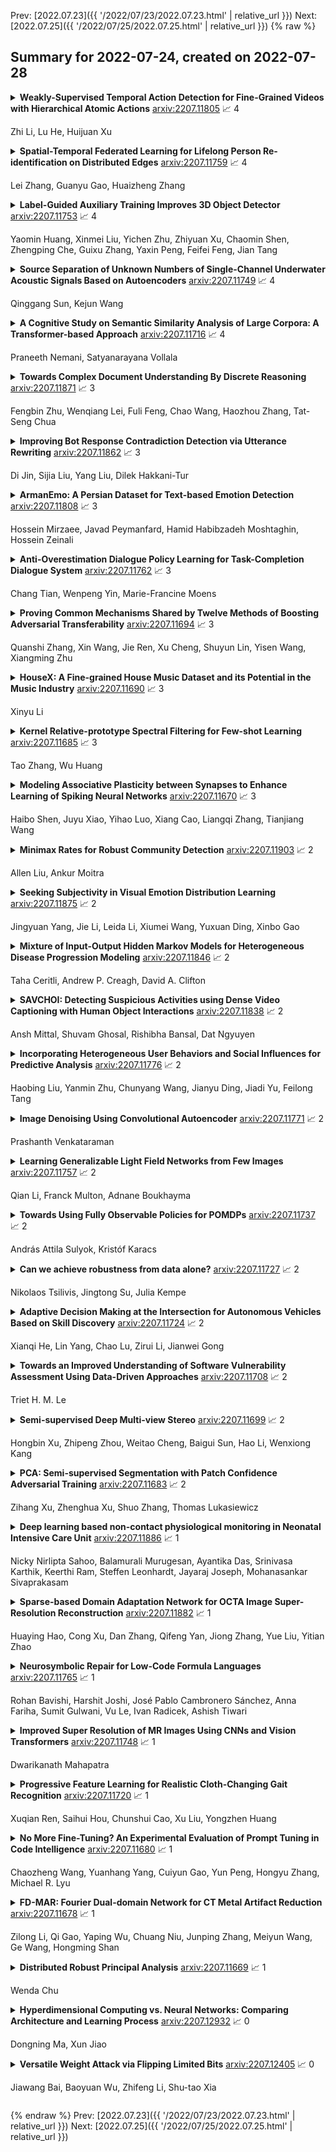 Prev: [2022.07.23]({{ '/2022/07/23/2022.07.23.html' | relative_url }})  Next: [2022.07.25]({{ '/2022/07/25/2022.07.25.html' | relative_url }})
{% raw %}
## Summary for 2022-07-24, created on 2022-07-28


<details><summary><b>Weakly-Supervised Temporal Action Detection for Fine-Grained Videos with Hierarchical Atomic Actions</b>
<a href="https://arxiv.org/abs/2207.11805">arxiv:2207.11805</a>
&#x1F4C8; 4 <br>
<p>Zhi Li, Lu He, Huijuan Xu</p></summary>
<p>

**Abstract:** Action understanding has evolved into the era of fine granularity, as most human behaviors in real life have only minor differences. To detect these fine-grained actions accurately in a label-efficient way, we tackle the problem of weakly-supervised fine-grained temporal action detection in videos for the first time. Without the careful design to capture subtle differences between fine-grained actions, previous weakly-supervised models for general action detection cannot perform well in the fine-grained setting. We propose to model actions as the combinations of reusable atomic actions which are automatically discovered from data through self-supervised clustering, in order to capture the commonality and individuality of fine-grained actions. The learnt atomic actions, represented by visual concepts, are further mapped to fine and coarse action labels leveraging the semantic label hierarchy. Our approach constructs a visual representation hierarchy of four levels: clip level, atomic action level, fine action class level and coarse action class level, with supervision at each level. Extensive experiments on two large-scale fine-grained video datasets, FineAction and FineGym, show the benefit of our proposed weakly-supervised model for fine-grained action detection, and it achieves state-of-the-art results.

</p>
</details>

<details><summary><b>Spatial-Temporal Federated Learning for Lifelong Person Re-identification on Distributed Edges</b>
<a href="https://arxiv.org/abs/2207.11759">arxiv:2207.11759</a>
&#x1F4C8; 4 <br>
<p>Lei Zhang, Guanyu Gao, Huaizheng Zhang</p></summary>
<p>

**Abstract:** Data drift is a thorny challenge when deploying person re-identification (ReID) models into real-world devices, where the data distribution is significantly different from that of the training environment and keeps changing. To tackle this issue, we propose a federated spatial-temporal incremental learning approach, named FedSTIL, which leverages both lifelong learning and federated learning to continuously optimize models deployed on many distributed edge clients. Unlike previous efforts, FedSTIL aims to mine spatial-temporal correlations among the knowledge learnt from different edge clients. Specifically, the edge clients first periodically extract general representations of drifted data to optimize their local models. Then, the learnt knowledge from edge clients will be aggregated by centralized parameter server, where the knowledge will be selectively and attentively distilled from spatial- and temporal-dimension with carefully designed mechanisms. Finally, the distilled informative spatial-temporal knowledge will be sent back to correlated edge clients to further improve the recognition accuracy of each edge client with a lifelong learning method. Extensive experiments on a mixture of five real-world datasets demonstrate that our method outperforms others by nearly 4% in Rank-1 accuracy, while reducing communication cost by 62%. All implementation codes are publicly available on https://github.com/MSNLAB/Federated-Lifelong-Person-ReID

</p>
</details>

<details><summary><b>Label-Guided Auxiliary Training Improves 3D Object Detector</b>
<a href="https://arxiv.org/abs/2207.11753">arxiv:2207.11753</a>
&#x1F4C8; 4 <br>
<p>Yaomin Huang, Xinmei Liu, Yichen Zhu, Zhiyuan Xu, Chaomin Shen, Zhengping Che, Guixu Zhang, Yaxin Peng, Feifei Feng, Jian Tang</p></summary>
<p>

**Abstract:** Detecting 3D objects from point clouds is a practical yet challenging task that has attracted increasing attention recently. In this paper, we propose a Label-Guided auxiliary training method for 3D object detection (LG3D), which serves as an auxiliary network to enhance the feature learning of existing 3D object detectors. Specifically, we propose two novel modules: a Label-Annotation-Inducer that maps annotations and point clouds in bounding boxes to task-specific representations and a Label-Knowledge-Mapper that assists the original features to obtain detection-critical representations. The proposed auxiliary network is discarded in inference and thus has no extra computational cost at test time. We conduct extensive experiments on both indoor and outdoor datasets to verify the effectiveness of our approach. For example, our proposed LG3D improves VoteNet by 2.5% and 3.1% mAP on the SUN RGB-D and ScanNetV2 datasets, respectively.

</p>
</details>

<details><summary><b>Source Separation of Unknown Numbers of Single-Channel Underwater Acoustic Signals Based on Autoencoders</b>
<a href="https://arxiv.org/abs/2207.11749">arxiv:2207.11749</a>
&#x1F4C8; 4 <br>
<p>Qinggang Sun, Kejun Wang</p></summary>
<p>

**Abstract:** The separation of single-channel underwater acoustic signals is a challenging problem with practical significance. In view of the signal separation problem with unknown numbers of signals, we propose a solution with a fixed number of output channels, enabling it to avoid the dimensional disaster caused by the permutation problem induced by the alignment of outputs to targets. Specifically, we modify two algorithms developed for known numbers of signals based on autoencoders, which are highly explainable. We also propose a new performance evaluation method for situations with mute channels. Experiments conducted on simulated mixtures of radiated ship noise show that the proposed solution can achieve similar separation performance to that attained with a known number of signals. The mute channel output is also good.

</p>
</details>

<details><summary><b>A Cognitive Study on Semantic Similarity Analysis of Large Corpora: A Transformer-based Approach</b>
<a href="https://arxiv.org/abs/2207.11716">arxiv:2207.11716</a>
&#x1F4C8; 4 <br>
<p>Praneeth Nemani, Satyanarayana Vollala</p></summary>
<p>

**Abstract:** Semantic similarity analysis and modeling is a fundamentally acclaimed task in many pioneering applications of natural language processing today. Owing to the sensation of sequential pattern recognition, many neural networks like RNNs and LSTMs have achieved satisfactory results in semantic similarity modeling. However, these solutions are considered inefficient due to their inability to process information in a non-sequential manner, thus leading to the improper extraction of context. Transformers function as the state-of-the-art architecture due to their advantages like non-sequential data processing and self-attention. In this paper, we perform semantic similarity analysis and modeling on the U.S Patent Phrase to Phrase Matching Dataset using both traditional and transformer-based techniques. We experiment upon four different variants of the Decoding Enhanced BERT - DeBERTa and enhance its performance by performing K-Fold Cross-Validation. The experimental results demonstrate our methodology's enhanced performance compared to traditional techniques, with an average Pearson correlation score of 0.79.

</p>
</details>

<details><summary><b>Towards Complex Document Understanding By Discrete Reasoning</b>
<a href="https://arxiv.org/abs/2207.11871">arxiv:2207.11871</a>
&#x1F4C8; 3 <br>
<p>Fengbin Zhu, Wenqiang Lei, Fuli Feng, Chao Wang, Haozhou Zhang, Tat-Seng Chua</p></summary>
<p>

**Abstract:** Document Visual Question Answering (VQA) aims to understand visually-rich documents to answer questions in natural language, which is an emerging research topic for both Natural Language Processing and Computer Vision. In this work, we introduce a new Document VQA dataset, named TAT-DQA, which consists of 3,067 document pages comprising semi-structured table(s) and unstructured text as well as 16,558 question-answer pairs by extending the TAT-QA dataset. These documents are sampled from real-world financial reports and contain lots of numbers, which means discrete reasoning capability is demanded to answer questions on this dataset. Based on TAT-DQA, we further develop a novel model named MHST that takes into account the information in multi-modalities, including text, layout and visual image, to intelligently address different types of questions with corresponding strategies, i.e., extraction or reasoning. Extensive experiments show that the MHST model significantly outperforms the baseline methods, demonstrating its effectiveness. However, the performance still lags far behind that of expert humans. We expect that our new TAT-DQA dataset would facilitate the research on deep understanding of visually-rich documents combining vision and language, especially for scenarios that require discrete reasoning. Also, we hope the proposed model would inspire researchers to design more advanced Document VQA models in future.

</p>
</details>

<details><summary><b>Improving Bot Response Contradiction Detection via Utterance Rewriting</b>
<a href="https://arxiv.org/abs/2207.11862">arxiv:2207.11862</a>
&#x1F4C8; 3 <br>
<p>Di Jin, Sijia Liu, Yang Liu, Dilek Hakkani-Tur</p></summary>
<p>

**Abstract:** Though chatbots based on large neural models can often produce fluent responses in open domain conversations, one salient error type is contradiction or inconsistency with the preceding conversation turns. Previous work has treated contradiction detection in bot responses as a task similar to natural language inference, e.g., detect the contradiction between a pair of bot utterances. However, utterances in conversations may contain co-references or ellipsis, and using these utterances as is may not always be sufficient for identifying contradictions. This work aims to improve the contradiction detection via rewriting all bot utterances to restore antecedents and ellipsis. We curated a new dataset for utterance rewriting and built a rewriting model on it. We empirically demonstrate that this model can produce satisfactory rewrites to make bot utterances more complete. Furthermore, using rewritten utterances improves contradiction detection performance significantly, e.g., the AUPR and joint accuracy scores (detecting contradiction along with evidence) increase by 6.5% and 4.5% (absolute increase), respectively.

</p>
</details>

<details><summary><b>ArmanEmo: A Persian Dataset for Text-based Emotion Detection</b>
<a href="https://arxiv.org/abs/2207.11808">arxiv:2207.11808</a>
&#x1F4C8; 3 <br>
<p>Hossein Mirzaee, Javad Peymanfard, Hamid Habibzadeh Moshtaghin, Hossein Zeinali</p></summary>
<p>

**Abstract:** With the recent proliferation of open textual data on social media platforms, Emotion Detection (ED) from Text has received more attention over the past years. It has many applications, especially for businesses and online service providers, where emotion detection techniques can help them make informed commercial decisions by analyzing customers/users' feelings towards their products and services. In this study, we introduce ArmanEmo, a human-labeled emotion dataset of more than 7000 Persian sentences labeled for seven categories. The dataset has been collected from different resources, including Twitter, Instagram, and Digikala (an Iranian e-commerce company) comments. Labels are based on Ekman's six basic emotions (Anger, Fear, Happiness, Hatred, Sadness, Wonder) and another category (Other) to consider any other emotion not included in Ekman's model. Along with the dataset, we have provided several baseline models for emotion classification focusing on the state-of-the-art transformer-based language models. Our best model achieves a macro-averaged F1 score of 75.39 percent across our test dataset. Moreover, we also conduct transfer learning experiments to compare our proposed dataset's generalization against other Persian emotion datasets. Results of these experiments suggest that our dataset has superior generalizability among the existing Persian emotion datasets. ArmanEmo is publicly available for non-commercial use at https://github.com/Arman-Rayan-Sharif/arman-text-emotion.

</p>
</details>

<details><summary><b>Anti-Overestimation Dialogue Policy Learning for Task-Completion Dialogue System</b>
<a href="https://arxiv.org/abs/2207.11762">arxiv:2207.11762</a>
&#x1F4C8; 3 <br>
<p>Chang Tian, Wenpeng Yin, Marie-Francine Moens</p></summary>
<p>

**Abstract:** A dialogue policy module is an essential part of task-completion dialogue systems. Recently, increasing interest has focused on reinforcement learning (RL)-based dialogue policy. Its favorable performance and wise action decisions rely on an accurate estimation of action values. The overestimation problem is a widely known issue of RL since its estimate of the maximum action value is larger than the ground truth, which results in an unstable learning process and suboptimal policy. This problem is detrimental to RL-based dialogue policy learning. To mitigate this problem, this paper proposes a dynamic partial average estimator (DPAV) of the ground truth maximum action value. DPAV calculates the partial average between the predicted maximum action value and minimum action value, where the weights are dynamically adaptive and problem-dependent. We incorporate DPAV into a deep Q-network as the dialogue policy and show that our method can achieve better or comparable results compared to top baselines on three dialogue datasets of different domains with a lower computational load. In addition, we also theoretically prove the convergence and derive the upper and lower bounds of the bias compared with those of other methods.

</p>
</details>

<details><summary><b>Proving Common Mechanisms Shared by Twelve Methods of Boosting Adversarial Transferability</b>
<a href="https://arxiv.org/abs/2207.11694">arxiv:2207.11694</a>
&#x1F4C8; 3 <br>
<p>Quanshi Zhang, Xin Wang, Jie Ren, Xu Cheng, Shuyun Lin, Yisen Wang, Xiangming Zhu</p></summary>
<p>

**Abstract:** Although many methods have been proposed to enhance the transferability of adversarial perturbations, these methods are designed in a heuristic manner, and the essential mechanism for improving adversarial transferability is still unclear. This paper summarizes the common mechanism shared by twelve previous transferability-boosting methods in a unified view, i.e., these methods all reduce game-theoretic interactions between regional adversarial perturbations. To this end, we focus on the attacking utility of all interactions between regional adversarial perturbations, and we first discover and prove the negative correlation between the adversarial transferability and the attacking utility of interactions. Based on this discovery, we theoretically prove and empirically verify that twelve previous transferability-boosting methods all reduce interactions between regional adversarial perturbations. More crucially, we consider the reduction of interactions as the essential reason for the enhancement of adversarial transferability. Furthermore, we design the interaction loss to directly penalize interactions between regional adversarial perturbations during attacking. Experimental results show that the interaction loss significantly improves the transferability of adversarial perturbations.

</p>
</details>

<details><summary><b>HouseX: A Fine-grained House Music Dataset and its Potential in the Music Industry</b>
<a href="https://arxiv.org/abs/2207.11690">arxiv:2207.11690</a>
&#x1F4C8; 3 <br>
<p>Xinyu Li</p></summary>
<p>

**Abstract:** Machine sound classification has been one of the fundamental tasks of music technology. A major branch of sound classification is the classification of music genres. However, though covering most genres of music, existing music genre datasets often do not contain fine-grained labels that indicate the detailed sub-genres of music. In consideration of the consistency of genres of songs in a mixtape or in a DJ (live) set, we have collected and annotated a dataset of house music that provide 4 sub-genre labels, namely future house, bass house, progressive house and melodic house. Experiments show that our annotations well exhibit the characteristics of different categories. Also, we have built baseline models that classify the sub-genre based on the mel-spectrograms of a track, achieving strongly competitive results. Besides, we have put forward a few application scenarios of our dataset and baseline model, with a simulated sci-fi tunnel as a short demo built and rendered in a 3D modeling software, with the colors of the lights automated by the output of our model.

</p>
</details>

<details><summary><b>Kernel Relative-prototype Spectral Filtering for Few-shot Learning</b>
<a href="https://arxiv.org/abs/2207.11685">arxiv:2207.11685</a>
&#x1F4C8; 3 <br>
<p>Tao Zhang, Wu Huang</p></summary>
<p>

**Abstract:** Few-shot learning performs classification tasks and regression tasks on scarce samples. As one of the most representative few-shot learning models, Prototypical Network represents each class as sample average, or a prototype, and measures the similarity of samples and prototypes by Euclidean distance. In this paper, we propose a framework of spectral filtering (shrinkage) for measuring the difference between query samples and prototypes, or namely the relative prototypes, in a reproducing kernel Hilbert space (RKHS). In this framework, we further propose a method utilizing Tikhonov regularization as the filter function for few-shot classification. We conduct several experiments to verify our method utilizing different kernels based on the miniImageNet dataset, tiered-ImageNet dataset and CIFAR-FS dataset. The experimental results show that the proposed model can perform the state-of-the-art. In addition, the experimental results show that the proposed shrinkage method can boost the performance. Source code is available at https://github.com/zhangtao2022/DSFN.

</p>
</details>

<details><summary><b>Modeling Associative Plasticity between Synapses to Enhance Learning of Spiking Neural Networks</b>
<a href="https://arxiv.org/abs/2207.11670">arxiv:2207.11670</a>
&#x1F4C8; 3 <br>
<p>Haibo Shen, Juyu Xiao, Yihao Luo, Xiang Cao, Liangqi Zhang, Tianjiang Wang</p></summary>
<p>

**Abstract:** Spiking Neural Networks (SNNs) are the third generation of artificial neural networks that enable energy-efficient implementation on neuromorphic hardware. However, the discrete transmission of spikes brings significant challenges to the robust and high-performance learning mechanism. Most existing works focus solely on learning between neurons but ignore the influence between synapses, resulting in a loss of robustness and accuracy. To address this problem, we propose a robust and effective learning mechanism by modeling the associative plasticity between synapses (APBS) observed from the physiological phenomenon of associative long-term potentiation (ALTP). With the proposed APBS method, synapses of the same neuron interact through a shared factor when concurrently stimulated by other neurons. In addition, we propose a spatiotemporal cropping and flipping (STCF) method to improve the generalization ability of our network. Extensive experiments demonstrate that our approaches achieve superior performance on static CIFAR-10 datasets and state-of-the-art performance on neuromorphic MNIST-DVS, CIFAR10-DVS datasets by a lightweight convolution network. To our best knowledge, this is the first time to explore a learning method between synapses and an extended approach for neuromorphic data.

</p>
</details>

<details><summary><b>Minimax Rates for Robust Community Detection</b>
<a href="https://arxiv.org/abs/2207.11903">arxiv:2207.11903</a>
&#x1F4C8; 2 <br>
<p>Allen Liu, Ankur Moitra</p></summary>
<p>

**Abstract:** In this work, we study the problem of community detection in the stochastic block model with adversarial node corruptions. Our main result is an efficient algorithm that can tolerate an $ε$-fraction of corruptions and achieves error $O(ε) + e^{-\frac{C}{2} (1 \pm o(1))}$ where $C = (\sqrt{a} - \sqrt{b})^2$ is the signal-to-noise ratio and $a/n$ and $b/n$ are the inter-community and intra-community connection probabilities respectively. These bounds essentially match the minimax rates for the SBM without corruptions. We also give robust algorithms for $\mathbb{Z}_2$-synchronization. At the heart of our algorithm is a new semidefinite program that uses global information to robustly boost the accuracy of a rough clustering. Moreover, we show that our algorithms are doubly-robust in the sense that they work in an even more challenging noise model that mixes adversarial corruptions with unbounded monotone changes, from the semi-random model.

</p>
</details>

<details><summary><b>Seeking Subjectivity in Visual Emotion Distribution Learning</b>
<a href="https://arxiv.org/abs/2207.11875">arxiv:2207.11875</a>
&#x1F4C8; 2 <br>
<p>Jingyuan Yang, Jie Li, Leida Li, Xiumei Wang, Yuxuan Ding, Xinbo Gao</p></summary>
<p>

**Abstract:** Visual Emotion Analysis (VEA), which aims to predict people's emotions towards different visual stimuli, has become an attractive research topic recently. Rather than a single label classification task, it is more rational to regard VEA as a Label Distribution Learning (LDL) problem by voting from different individuals. Existing methods often predict visual emotion distribution in a unified network, neglecting the inherent subjectivity in its crowd voting process. In psychology, the \textit{Object-Appraisal-Emotion} model has demonstrated that each individual's emotion is affected by his/her subjective appraisal, which is further formed by the affective memory. Inspired by this, we propose a novel \textit{Subjectivity Appraise-and-Match Network (SAMNet)} to investigate the subjectivity in visual emotion distribution. To depict the diversity in crowd voting process, we first propose the \textit{Subjectivity Appraising} with multiple branches, where each branch simulates the emotion evocation process of a specific individual. Specifically, we construct the affective memory with an attention-based mechanism to preserve each individual's unique emotional experience. A subjectivity loss is further proposed to guarantee the divergence between different individuals. Moreover, we propose the \textit{Subjectivity Matching} with a matching loss, aiming at assigning unordered emotion labels to ordered individual predictions in a one-to-one correspondence with the Hungarian algorithm. Extensive experiments and comparisons are conducted on public visual emotion distribution datasets, and the results demonstrate that the proposed SAMNet consistently outperforms the state-of-the-art methods. Ablation study verifies the effectiveness of our method and visualization proves its interpretability.

</p>
</details>

<details><summary><b>Mixture of Input-Output Hidden Markov Models for Heterogeneous Disease Progression Modeling</b>
<a href="https://arxiv.org/abs/2207.11846">arxiv:2207.11846</a>
&#x1F4C8; 2 <br>
<p>Taha Ceritli, Andrew P. Creagh, David A. Clifton</p></summary>
<p>

**Abstract:** A particular challenge for disease progression modeling is the heterogeneity of a disease and its manifestations in the patients. Existing approaches often assume the presence of a single disease progression characteristics which is unlikely for neurodegenerative disorders such as Parkinson's disease. In this paper, we propose a hierarchical time-series model that can discover multiple disease progression dynamics. The proposed model is an extension of an input-output hidden Markov model that takes into account the clinical assessments of patients' health status and prescribed medications. We illustrate the benefits of our model using a synthetically generated dataset and a real-world longitudinal dataset for Parkinson's disease.

</p>
</details>

<details><summary><b>SAVCHOI: Detecting Suspicious Activities using Dense Video Captioning with Human Object Interactions</b>
<a href="https://arxiv.org/abs/2207.11838">arxiv:2207.11838</a>
&#x1F4C8; 2 <br>
<p>Ansh Mittal, Shuvam Ghosal, Rishibha Bansal, Dat Ngyuyen</p></summary>
<p>

**Abstract:** Detecting suspicious activities in surveillance videos has been a longstanding problem, which can further lead to difficulties in detecting crimes. The authors propose a novel approach for detecting and summarizing the suspicious activities going on in the surveillance videos. They also create ground truth summaries for the UCF-Crime video dataset. Further, the authors test existing state-of-the-art algorithms for Dense Video Captioning for a subset of this dataset and propose a model for this task by leveraging Human-Object Interaction models for the Visual features. They observe that this formulation for Dense Captioning achieves large gains over earlier approaches by a significant margin. The authors also perform an ablative analysis of the dataset and the model and report their findings.

</p>
</details>

<details><summary><b>Incorporating Heterogeneous User Behaviors and Social Influences for Predictive Analysis</b>
<a href="https://arxiv.org/abs/2207.11776">arxiv:2207.11776</a>
&#x1F4C8; 2 <br>
<p>Haobing Liu, Yanmin Zhu, Chunyang Wang, Jianyu Ding, Jiadi Yu, Feilong Tang</p></summary>
<p>

**Abstract:** Behavior prediction based on historical behavioral data have practical real-world significance. It has been applied in recommendation, predicting academic performance, etc. With the refinement of user data description, the development of new functions, and the fusion of multiple data sources, heterogeneous behavioral data which contain multiple types of behaviors become more and more common. In this paper, we aim to incorporate heterogeneous user behaviors and social influences for behavior predictions. To this end, this paper proposes a variant of Long-Short Term Memory (LSTM) which can consider context information while modeling a behavior sequence, a projection mechanism which can model multi-faceted relationships among different types of behaviors, and a multi-faceted attention mechanism which can dynamically find out informative periods from different facets. Many kinds of behavioral data belong to spatio-temporal data. An unsupervised way to construct a social behavior graph based on spatio-temporal data and to model social influences is proposed. Moreover, a residual learning-based decoder is designed to automatically construct multiple high-order cross features based on social behavior representation and other types of behavior representations. Qualitative and quantitative experiments on real-world datasets have demonstrated the effectiveness of this model.

</p>
</details>

<details><summary><b>Image Denoising Using Convolutional Autoencoder</b>
<a href="https://arxiv.org/abs/2207.11771">arxiv:2207.11771</a>
&#x1F4C8; 2 <br>
<p>Prashanth Venkataraman</p></summary>
<p>

**Abstract:** With the inexorable digitalisation of the modern world, every subset in the field of technology goes through major advancements constantly. One such subset is digital images which are ever so popular. Images can not always be as visually pleasing or clear as you would want them to be and are often distorted or obscured with noise. A number of techniques to enhance images have come up as the years passed, all with their own respective pros and cons. In this paper, we look at one such particular technique which accomplishes this task with the help of a neural network model commonly known as an autoencoder. We construct different architectures for the model and compare results in order to decide the one best suited for the task. The characteristics and working of the model are discussed briefly knowing which can help set a path for future research.

</p>
</details>

<details><summary><b>Learning Generalizable Light Field Networks from Few Images</b>
<a href="https://arxiv.org/abs/2207.11757">arxiv:2207.11757</a>
&#x1F4C8; 2 <br>
<p>Qian Li, Franck Multon, Adnane Boukhayma</p></summary>
<p>

**Abstract:** We explore a new strategy for few-shot novel view synthesis based on a neural light field representation. Given a target camera pose, an implicit neural network maps each ray to its target pixel's color directly. The network is conditioned on local ray features generated by coarse volumetric rendering from an explicit 3D feature volume. This volume is built from the input images using a 3D ConvNet. Our method achieves competitive performances on synthetic and real MVS data with respect to state-of-the-art neural radiance field based competition, while offering a 100 times faster rendering.

</p>
</details>

<details><summary><b>Towards Using Fully Observable Policies for POMDPs</b>
<a href="https://arxiv.org/abs/2207.11737">arxiv:2207.11737</a>
&#x1F4C8; 2 <br>
<p>András Attila Sulyok, Kristóf Karacs</p></summary>
<p>

**Abstract:** Partially Observable Markov Decision Process (POMDP) is a framework applicable to many real world problems. In this work, we propose an approach to solve POMDPs with multimodal belief by relying on a policy that solves the fully observable version. By defininig a new, mixture value function based on the value function from the fully observable variant, we can use the corresponding greedy policy to solve the POMDP itself. We develop the mathematical framework necessary for discussion, and introduce a benchmark built on the task of Reconnaissance Blind TicTacToe. On this benchmark, we show that our policy outperforms policies ignoring the existence of multiple modes.

</p>
</details>

<details><summary><b>Can we achieve robustness from data alone?</b>
<a href="https://arxiv.org/abs/2207.11727">arxiv:2207.11727</a>
&#x1F4C8; 2 <br>
<p>Nikolaos Tsilivis, Jingtong Su, Julia Kempe</p></summary>
<p>

**Abstract:** Adversarial training and its variants have come to be the prevailing methods to achieve adversarially robust classification using neural networks. However, its increased computational cost together with the significant gap between standard and robust performance hinder progress and beg the question of whether we can do better. In this work, we take a step back and ask: Can models achieve robustness via standard training on a suitably optimized set? To this end, we devise a meta-learning method for robust classification, that optimizes the dataset prior to its deployment in a principled way, and aims to effectively remove the non-robust parts of the data. We cast our optimization method as a multi-step PGD procedure on kernel regression, with a class of kernels that describe infinitely wide neural nets (Neural Tangent Kernels - NTKs). Experiments on MNIST and CIFAR-10 demonstrate that the datasets we produce enjoy very high robustness against PGD attacks, when deployed in both kernel regression classifiers and neural networks. However, this robustness is somewhat fallacious, as alternative attacks manage to fool the models, which we find to be the case for previous similar works in the literature as well. We discuss potential reasons for this and outline further avenues of research.

</p>
</details>

<details><summary><b>Adaptive Decision Making at the Intersection for Autonomous Vehicles Based on Skill Discovery</b>
<a href="https://arxiv.org/abs/2207.11724">arxiv:2207.11724</a>
&#x1F4C8; 2 <br>
<p>Xianqi He, Lin Yang, Chao Lu, Zirui Li, Jianwei Gong</p></summary>
<p>

**Abstract:** In urban environments, the complex and uncertain intersection scenarios are challenging for autonomous driving. To ensure safety, it is crucial to develop an adaptive decision making system that can handle the interaction with other vehicles. Manually designed model-based methods are reliable in common scenarios. But in uncertain environments, they are not reliable, so learning-based methods are proposed, especially reinforcement learning (RL) methods. However, current RL methods need retraining when the scenarios change. In other words, current RL methods cannot reuse accumulated knowledge. They forget learned knowledge when new scenarios are given. To solve this problem, we propose a hierarchical framework that can autonomously accumulate and reuse knowledge. The proposed method combines the idea of motion primitives (MPs) with hierarchical reinforcement learning (HRL). It decomposes complex problems into multiple basic subtasks to reduce the difficulty. The proposed method and other baseline methods are tested in a challenging intersection scenario based on the CARLA simulator. The intersection scenario contains three different subtasks that can reflect the complexity and uncertainty of real traffic flow. After offline learning and testing, the proposed method is proved to have the best performance among all methods.

</p>
</details>

<details><summary><b>Towards an Improved Understanding of Software Vulnerability Assessment Using Data-Driven Approaches</b>
<a href="https://arxiv.org/abs/2207.11708">arxiv:2207.11708</a>
&#x1F4C8; 2 <br>
<p>Triet H. M. Le</p></summary>
<p>

**Abstract:** The thesis advances the field of software security by providing knowledge and automation support for software vulnerability assessment using data-driven approaches. Software vulnerability assessment provides important and multifaceted information to prevent and mitigate dangerous cyber-attacks in the wild. The key contributions include a systematisation of knowledge, along with a suite of novel data-driven techniques and practical recommendations for researchers and practitioners in the area. The thesis results help improve the understanding and inform the practice of assessing ever-increasing vulnerabilities in real-world software systems. This in turn enables more thorough and timely fixing prioritisation and planning of these critical security issues.

</p>
</details>

<details><summary><b>Semi-supervised Deep Multi-view Stereo</b>
<a href="https://arxiv.org/abs/2207.11699">arxiv:2207.11699</a>
&#x1F4C8; 2 <br>
<p>Hongbin Xu, Zhipeng Zhou, Weitao Cheng, Baigui Sun, Hao Li, Wenxiong Kang</p></summary>
<p>

**Abstract:** Significant progress has been witnessed in learning-based Multi-view Stereo (MVS) of supervised and unsupervised settings. To combine their respective merits in accuracy and completeness, meantime reducing the demand for expensive labeled data, this paper explores a novel semi-supervised setting of learning-based MVS problem that only a tiny part of the MVS data is attached with dense depth ground truth. However, due to huge variation of scenarios and flexible setting in views, semi-supervised MVS problem (Semi-MVS) may break the basic assumption in classic semi-supervised learning, that unlabeled data and labeled data share the same label space and data distribution. To handle these issues, we propose a novel semi-supervised MVS framework, namely SE-MVS. For the simple case that the basic assumption works in MVS data, consistency regularization encourages the model predictions to be consistent between original sample and randomly augmented sample via constraints on KL divergence. For further troublesome case that the basic assumption is conflicted in MVS data, we propose a novel style consistency loss to alleviate the negative effect caused by the distribution gap. The visual style of unlabeled sample is transferred to labeled sample to shrink the gap, and the model prediction of generated sample is further supervised with the label in original labeled sample. The experimental results on DTU, BlendedMVS, GTA-SFM, and Tanks\&Temples datasets show the superior performance of the proposed method. With the same settings in backbone network, our proposed SE-MVS outperforms its fully-supervised and unsupervised baselines.

</p>
</details>

<details><summary><b>PCA: Semi-supervised Segmentation with Patch Confidence Adversarial Training</b>
<a href="https://arxiv.org/abs/2207.11683">arxiv:2207.11683</a>
&#x1F4C8; 2 <br>
<p>Zihang Xu, Zhenghua Xu, Shuo Zhang, Thomas Lukasiewicz</p></summary>
<p>

**Abstract:** Deep learning based semi-supervised learning (SSL) methods have achieved strong performance in medical image segmentation, which can alleviate doctors' expensive annotation by utilizing a large amount of unlabeled data. Unlike most existing semi-supervised learning methods, adversarial training based methods distinguish samples from different sources by learning the data distribution of the segmentation map, leading the segmenter to generate more accurate predictions. We argue that the current performance restrictions for such approaches are the problems of feature extraction and learning preference. In this paper, we propose a new semi-supervised adversarial method called Patch Confidence Adversarial Training (PCA) for medical image segmentation. Rather than single scalar classification results or pixel-level confidence maps, our proposed discriminator creates patch confidence maps and classifies them at the scale of the patches. The prediction of unlabeled data learns the pixel structure and context information in each patch to get enough gradient feedback, which aids the discriminator in convergent to an optimal state and improves semi-supervised segmentation performance. Furthermore, at the discriminator's input, we supplement semantic information constraints on images, making it simpler for unlabeled data to fit the expected data distribution. Extensive experiments on the Automated Cardiac Diagnosis Challenge (ACDC) 2017 dataset and the Brain Tumor Segmentation (BraTS) 2019 challenge dataset show that our method outperforms the state-of-the-art semi-supervised methods, which demonstrates its effectiveness for medical image segmentation.

</p>
</details>

<details><summary><b>Deep learning based non-contact physiological monitoring in Neonatal Intensive Care Unit</b>
<a href="https://arxiv.org/abs/2207.11886">arxiv:2207.11886</a>
&#x1F4C8; 1 <br>
<p>Nicky Nirlipta Sahoo, Balamurali Murugesan, Ayantika Das, Srinivasa Karthik, Keerthi Ram, Steffen Leonhardt, Jayaraj Joseph, Mohanasankar Sivaprakasam</p></summary>
<p>

**Abstract:** Preterm babies in the Neonatal Intensive Care Unit (NICU) have to undergo continuous monitoring of their cardiac health. Conventional monitoring approaches are contact-based, making the neonates prone to various nosocomial infections. Video-based monitoring approaches have opened up potential avenues for contactless measurement. This work presents a pipeline for remote estimation of cardiopulmonary signals from videos in NICU setup. We have proposed an end-to-end deep learning (DL) model that integrates a non-learning based approach to generate surrogate ground truth (SGT) labels for supervision, thus refraining from direct dependency on true ground truth labels. We have performed an extended qualitative and quantitative analysis to examine the efficacy of our proposed DL-based pipeline and achieved an overall average mean absolute error of 4.6 beats per minute (bpm) and root mean square error of 6.2 bpm in the estimated heart rate.

</p>
</details>

<details><summary><b>Sparse-based Domain Adaptation Network for OCTA Image Super-Resolution Reconstruction</b>
<a href="https://arxiv.org/abs/2207.11882">arxiv:2207.11882</a>
&#x1F4C8; 1 <br>
<p>Huaying Hao, Cong Xu, Dan Zhang, Qifeng Yan, Jiong Zhang, Yue Liu, Yitian Zhao</p></summary>
<p>

**Abstract:** Retinal Optical Coherence Tomography Angiography (OCTA) with high-resolution is important for the quantification and analysis of retinal vasculature. However, the resolution of OCTA images is inversely proportional to the field of view at the same sampling frequency, which is not conducive to clinicians for analyzing larger vascular areas. In this paper, we propose a novel Sparse-based domain Adaptation Super-Resolution network (SASR) for the reconstruction of realistic 6x6 mm2/low-resolution (LR) OCTA images to high-resolution (HR) representations. To be more specific, we first perform a simple degradation of the 3x3 mm2/high-resolution (HR) image to obtain the synthetic LR image. An efficient registration method is then employed to register the synthetic LR with its corresponding 3x3 mm2 image region within the 6x6 mm2 image to obtain the cropped realistic LR image. We then propose a multi-level super-resolution model for the fully-supervised reconstruction of the synthetic data, guiding the reconstruction of the realistic LR images through a generative-adversarial strategy that allows the synthetic and realistic LR images to be unified in the feature domain. Finally, a novel sparse edge-aware loss is designed to dynamically optimize the vessel edge structure. Extensive experiments on two OCTA sets have shown that our method performs better than state-of-the-art super-resolution reconstruction methods. In addition, we have investigated the performance of the reconstruction results on retina structure segmentations, which further validate the effectiveness of our approach.

</p>
</details>

<details><summary><b>Neurosymbolic Repair for Low-Code Formula Languages</b>
<a href="https://arxiv.org/abs/2207.11765">arxiv:2207.11765</a>
&#x1F4C8; 1 <br>
<p>Rohan Bavishi, Harshit Joshi, José Pablo Cambronero Sánchez, Anna Fariha, Sumit Gulwani, Vu Le, Ivan Radicek, Ashish Tiwari</p></summary>
<p>

**Abstract:** Most users of low-code platforms, such as Excel and PowerApps, write programs in domain-specific formula languages to carry out nontrivial tasks. Often users can write most of the program they want, but introduce small mistakes that yield broken formulas. These mistakes, which can be both syntactic and semantic, are hard for low-code users to identify and fix, even though they can be resolved with just a few edits. We formalize the problem of producing such edits as the last-mile repair problem. To address this problem, we developed LaMirage, a LAst-MIle RepAir-engine GEnerator that combines symbolic and neural techniques to perform last-mile repair in low-code formula languages. LaMirage takes a grammar and a set of domain-specific constraints/rules, which jointly approximate the target language, and uses these to generate a repair engine that can fix formulas in that language. To tackle the challenges of localizing the errors and ranking the candidate repairs, LaMirage leverages neural techniques, whereas it relies on symbolic methods to generate candidate repairs. This combination allows LaMirage to find repairs that satisfy the provided grammar and constraints, and then pick the most natural repair. We compare LaMirage to state-of-the-art neural and symbolic approaches on 400 real Excel and PowerFx formulas, where LaMirage outperforms all baselines. We release these benchmarks to encourage subsequent work in low-code domains.

</p>
</details>

<details><summary><b>Improved Super Resolution of MR Images Using CNNs and Vision Transformers</b>
<a href="https://arxiv.org/abs/2207.11748">arxiv:2207.11748</a>
&#x1F4C8; 1 <br>
<p>Dwarikanath Mahapatra</p></summary>
<p>

**Abstract:** State of the art magnetic resonance (MR) image super-resolution methods (ISR) using convolutional neural networks (CNNs) leverage limited contextual information due to the limited spatial coverage of CNNs. Vision transformers (ViT) learn better global context that is helpful in generating superior quality HR images. We combine local information of CNNs and global information from ViTs for image super resolution and output super resolved images that have superior quality than those produced by state of the art methods. We include extra constraints through multiple novel loss functions that preserve structure and texture information from the low resolution to high resolution images.

</p>
</details>

<details><summary><b>Progressive Feature Learning for Realistic Cloth-Changing Gait Recognition</b>
<a href="https://arxiv.org/abs/2207.11720">arxiv:2207.11720</a>
&#x1F4C8; 1 <br>
<p>Xuqian Ren, Saihui Hou, Chunshui Cao, Xu Liu, Yongzhen Huang</p></summary>
<p>

**Abstract:** Gait recognition is instrumental in crime prevention and social security, for it can be conducted at a long distance without the cooperation of subjects. However, existing datasets and methods cannot deal with the most challenging problem in realistic gait recognition effectively: walking in different clothes (CL). In order to tackle this problem, we propose two benchmarks: CASIA-BN-RCC and OUMVLP-RCC, to simulate the cloth-changing condition in practice. The two benchmarks can force the algorithm to realize cross-view and cross-cloth with two sub-datasets. Furthermore, we propose a new framework that can be applied with off-the-shelf backbones to improve its performance in the Realistic Cloth-Changing problem with Progressive Feature Learning. Specifically, in our framework, we design Progressive Mapping and Progressive Uncertainty to extract the cross-view features and then extract cross-cloth features on the basis. In this way, the features from the cross-view sub-dataset can first dominate the feature space and relieve the uneven distribution caused by the adverse effect from the cross-cloth sub-dataset. The experiments on our benchmarks show that our framework can effectively improve the recognition performance in CL conditions. Our codes and datasets will be released after accepted.

</p>
</details>

<details><summary><b>No More Fine-Tuning? An Experimental Evaluation of Prompt Tuning in Code Intelligence</b>
<a href="https://arxiv.org/abs/2207.11680">arxiv:2207.11680</a>
&#x1F4C8; 1 <br>
<p>Chaozheng Wang, Yuanhang Yang, Cuiyun Gao, Yun Peng, Hongyu Zhang, Michael R. Lyu</p></summary>
<p>

**Abstract:** Pre-trained models have been shown effective in many code intelligence tasks. These models are pre-trained on large-scale unlabeled corpus and then fine-tuned in downstream tasks. However, as the inputs to pre-training and downstream tasks are in different forms, it is hard to fully explore the knowledge of pre-trained models. Besides, the performance of fine-tuning strongly relies on the amount of downstream data, while in practice, the scenarios with scarce data are common. Recent studies in the natural language processing (NLP) field show that prompt tuning, a new paradigm for tuning, alleviates the above issues and achieves promising results in various NLP tasks. In prompt tuning, the prompts inserted during tuning provide task-specific knowledge, which is especially beneficial for tasks with relatively scarce data. In this paper, we empirically evaluate the usage and effect of prompt tuning in code intelligence tasks. We conduct prompt tuning on popular pre-trained models CodeBERT and CodeT5 and experiment with three code intelligence tasks including defect prediction, code summarization, and code translation. Our experimental results show that prompt tuning consistently outperforms fine-tuning in all three tasks. In addition, prompt tuning shows great potential in low-resource scenarios, e.g., improving the BLEU scores of fine-tuning by more than 26\% on average for code summarization. Our results suggest that instead of fine-tuning, we could adapt prompt tuning for code intelligence tasks to achieve better performance, especially when lacking task-specific data.

</p>
</details>

<details><summary><b>FD-MAR: Fourier Dual-domain Network for CT Metal Artifact Reduction</b>
<a href="https://arxiv.org/abs/2207.11678">arxiv:2207.11678</a>
&#x1F4C8; 1 <br>
<p>Zilong Li, Qi Gao, Yaping Wu, Chuang Niu, Junping Zhang, Meiyun Wang, Ge Wang, Hongming Shan</p></summary>
<p>

**Abstract:** The presence of high-density objects such as metal implants and dental fillings can introduce severely streak-like artifacts in computed tomography (CT) images, greatly limiting subsequent diagnosis. Although various deep neural networks-based methods have been proposed for metal artifact reduction (MAR), they usually suffer from poor performance due to limited exploitation of global context in the sinogram domain, secondary artifacts introduced in the image domain, and the requirement of precise metal masks. To address these issues, this paper explores fast Fourier convolution for MAR in both sinogram and image domains, and proposes a Fourier dual-domain network for MAR, termed FD-MAR. Specifically, we first propose a Fourier sinogram restoration network, which can leverage sinogram-wide receptive context to fill in the metal-corrupted region from uncorrupted region and, hence, is robust to the metal trace. Second, we propose a Fourier refinement network in the image domain, which can refine the reconstructed images in a local-to-global manner by exploring image-wide context information. As a result, the proposed FD-MAR can explore the sinogram- and image-wide receptive fields for MAR. By optimizing FD-MAR with a composite loss function, extensive experimental results demonstrate the superiority of the proposed FD-MAR over the state-of-the-art MAR methods in terms of quantitative metrics and visual comparison. Notably, FD-MAR does not require precise metal masks, which is of great importance in clinical routine.

</p>
</details>

<details><summary><b>Distributed Robust Principal Analysis</b>
<a href="https://arxiv.org/abs/2207.11669">arxiv:2207.11669</a>
&#x1F4C8; 1 <br>
<p>Wenda Chu</p></summary>
<p>

**Abstract:** We study the robust principal component analysis (RPCA) problem in a distributed setting. The goal of RPCA is to find an underlying low-rank estimation for a raw data matrix when the data matrix is subject to the corruption of gross sparse errors. Previous studies have developed RPCA algorithms that provide stable solutions with fast convergence. However, these algorithms are typically hard to scale and cannot be implemented distributedly, due to the use of either SVD or large matrix multiplication. In this paper, we propose the first distributed robust principal analysis algorithm based on consensus factorization, dubbed DCF-PCA. We prove the convergence of DCF-PCA and evaluate DCF-PCA on various problem setting

</p>
</details>

<details><summary><b>Hyperdimensional Computing vs. Neural Networks: Comparing Architecture and Learning Process</b>
<a href="https://arxiv.org/abs/2207.12932">arxiv:2207.12932</a>
&#x1F4C8; 0 <br>
<p>Dongning Ma, Xun Jiao</p></summary>
<p>

**Abstract:** Hyperdimensional Computing (HDC) has obtained abundant attention as an emerging non von Neumann computing paradigm. Inspired by the way human brain functions, HDC leverages high dimensional patterns to perform learning tasks. Compared to neural networks, HDC has shown advantages such as energy efficiency and smaller model size, but sub-par learning capabilities in sophisticated applications. Recently, researchers have observed when combined with neural network components, HDC can achieve better performance than conventional HDC models. This motivates us to explore the deeper insights behind theoretical foundations of HDC, particularly the connection and differences with neural networks. In this paper, we make a comparative study between HDC and neural network to provide a different angle where HDC can be derived from an extremely compact neural network trained upfront. Experimental results show such neural network-derived HDC model can achieve up to 21% and 5% accuracy increase from conventional and learning-based HDC models respectively. This paper aims to provide more insights and shed lights on future directions for researches on this popular emerging learning scheme.

</p>
</details>

<details><summary><b>Versatile Weight Attack via Flipping Limited Bits</b>
<a href="https://arxiv.org/abs/2207.12405">arxiv:2207.12405</a>
&#x1F4C8; 0 <br>
<p>Jiawang Bai, Baoyuan Wu, Zhifeng Li, Shu-tao Xia</p></summary>
<p>

**Abstract:** To explore the vulnerability of deep neural networks (DNNs), many attack paradigms have been well studied, such as the poisoning-based backdoor attack in the training stage and the adversarial attack in the inference stage. In this paper, we study a novel attack paradigm, which modifies model parameters in the deployment stage. Considering the effectiveness and stealthiness goals, we provide a general formulation to perform the bit-flip based weight attack, where the effectiveness term could be customized depending on the attacker's purpose. Furthermore, we present two cases of the general formulation with different malicious purposes, i.e., single sample attack (SSA) and triggered samples attack (TSA). To this end, we formulate this problem as a mixed integer programming (MIP) to jointly determine the state of the binary bits (0 or 1) in the memory and learn the sample modification. Utilizing the latest technique in integer programming, we equivalently reformulate this MIP problem as a continuous optimization problem, which can be effectively and efficiently solved using the alternating direction method of multipliers (ADMM) method. Consequently, the flipped critical bits can be easily determined through optimization, rather than using a heuristic strategy. Extensive experiments demonstrate the superiority of SSA and TSA in attacking DNNs.

</p>
</details>


{% endraw %}
Prev: [2022.07.23]({{ '/2022/07/23/2022.07.23.html' | relative_url }})  Next: [2022.07.25]({{ '/2022/07/25/2022.07.25.html' | relative_url }})